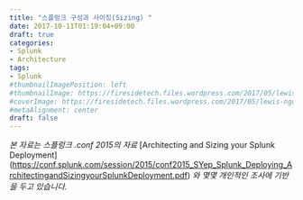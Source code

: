```yaml
---
title: "스플렁크 구성과 사이징(Sizing) "
date: 2017-10-11T01:19:04+09:00
draft: true
categories:
- Splunk
- Architecture
tags:
- Splunk
#thumbnailImagePosition: left
#thumbnailImage: https://firesidetech.files.wordpress.com/2017/05/lewis-ngugi-186309.jpg
#coverImage: https://firesidetech.files.wordpress.com/2017/05/lewis-ngugi-186309.jpg
#metaAlignment: center
draft: false
---
```


_본 자료는 스플렁크 .conf 2015의 자료_ [Architecting and Sizing your Splunk Deployment] (https://conf.splunk.com/session/2015/conf2015_SYep_Splunk_Deploying_ArchitectingandSizingyourSplunkDeployment.pdf) _와 몇몇 개인적인 조사에 기반을 두고 있습니다._

